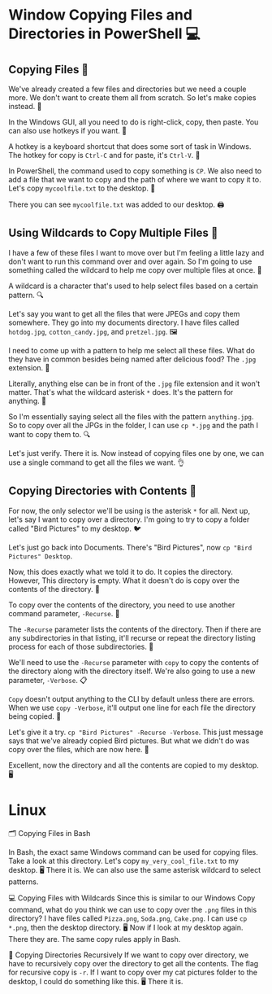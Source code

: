 # Window Copying Files and Directories in PowerShell 💻


## Copying Files 📁

We've already created a few files and
directories but we need a couple more. We don't want to create
them all from scratch. So let's make copies instead. 🤖

In the Windows GUI, all you need to
do is right-click, copy, then paste. You can also use hotkeys if you want. 🔨

A hotkey is a keyboard shortcut that
does some sort of task in Windows. The hotkey for copy is `Ctrl-C` and
for paste, it's `Ctrl-V`. 🔑

In PowerShell,
the command used to copy something is `CP`. We also need to add a file
that we want to copy and the path of where we want to copy it to. Let's copy `mycoolfile.txt` to the desktop. 💾

There you can see `mycoolfile.txt`
was added to our desktop. 🖨️

## Using Wildcards to Copy Multiple Files 🌟

I have a few of these files I want to move
over but I'm feeling a little lazy and don't want to run this command over and
over again. So I'm going to use something called
the wildcard to help me copy over multiple files at once. 🤩

A wildcard is a character that's used
to help select files based on a certain pattern. 🔍

Let's say you want to get all the files
that were JPEGs and copy them somewhere. They go into my documents directory. I have files called `hotdog.jpg`,
`cotton_candy.jpg`, and `pretzel.jpg`. 🖼️

I need to come up with a pattern
to help me select all these files. What do they have in common besides
being named after delicious food? The `.jpg` extension. 🍔

Literally, anything else can be in
front of the `.jpg` file extension and it won't matter. That's what the wildcard asterisk `*` does.
It's the pattern for anything. 🌟

So I'm essentially saying select all
the files with the pattern `anything.jpg`. So to copy over all
the JPGs in the folder, I can use `cp *.jpg`
and the path I want to copy them to. 🔍

Let's just verify. There it is. Now instead of copying files one by one, we can use a single command
to get all the files we want. 👌

## Copying Directories with Contents 📂

For now, the only selector we'll
be using is the asterisk `*` for all. Next up,
let's say I want to copy over a directory. I'm going to try to copy a folder
called "Bird Pictures" to my desktop. 🐦

Let's just go back into Documents. There's "Bird Pictures",
now `cp "Bird Pictures" Desktop`. 

Now, this does exactly
what we told it to do. It copies the directory. However, This directory is empty. What it doesn't do is copy over
the contents of the directory. 🤔

To copy over the contents
of the directory, you need to use another command parameter,
`-Recurse`. 🔁

The `-Recurse` parameter lists
the contents of the directory. Then if there are any subdirectories
in that listing, it'll recurse or repeat the directory listing process for
each of those subdirectories. 📁

We'll need to use the `-Recurse` parameter
with `copy` to copy the contents of the directory along with
the directory itself. We're also going to use a new parameter,
`-Verbose`. 📋

`Copy` doesn't output anything to the CLI
by default unless there are errors. When we use `copy -Verbose`,
it'll output one line for each file the directory being copied. 💬

Let's give it a try. `cp "Bird Pictures" -Recurse -Verbose`. This just message says that we've
already copied Bird pictures. But what we didn't do was copy
over the files, which are now here. 🎉

Excellent, now the directory and
all the contents are copied to my desktop. 🖥️

# Linux

🗂️ Copying Files in Bash

In Bash, the exact same Windows command can be used for copying files. Take a look at this directory. Let's copy `my_very_cool_file.txt` to my desktop. 🖥️ There it is. We can also use the same asterisk wildcard to select patterns.

💻 Copying Files with Wildcards
Since this is similar to our Windows Copy command, what do you think we can use to copy over the `.png` files in this directory? I have files called `Pizza.png`, `Soda.png`, `Cake.png`. I can use `cp *.png`, then the desktop directory. 🖥️ Now if I look at my desktop again. There they are. The same copy rules apply in Bash.

📁 Copying Directories Recursively
If we want to copy over directory, we have to recursively copy over the directory to get all the contents. The flag for recursive copy is `-r`. If I want to copy over my cat pictures folder to the desktop, I could do something like this. 🖥️ There it is.